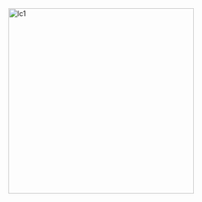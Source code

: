 <img width="370" alt="lc1" src="https://user-images.githubusercontent.com/40574628/72732854-46dadd00-3b5c-11ea-9492-d8cae99a2480.PNG">
